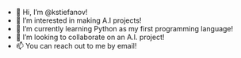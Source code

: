 - 👋 Hi, I’m @kstiefanov!
- 👀 I’m interested in making A.I projects!
- 🌱 I’m currently learning Python as my first programming language!
- 💞️ I’m looking to collaborate on an A.I. project!
- 📫 You can reach out to me by email!
